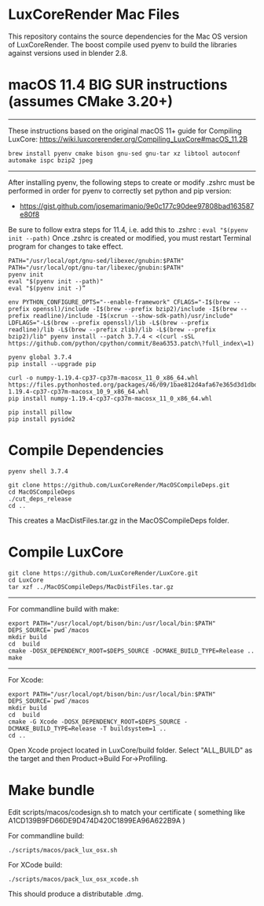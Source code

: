 # LuxCoreRender Mac Files #
This repository contains the source dependencies for the Mac OS version of LuxCoreRender.
The boost compile used pyenv to build the libraries against versions used in blender 2.8.


# macOS 11.4 BIG SUR instructions (assumes CMake 3.20+) #
---------------------

These instructions based on the original macOS 11+ guide for Compiling LuxCore:
  https://wiki.luxcorerender.org/Compiling_LuxCore#macOS_11.2B

```
brew install pyenv cmake bison gnu-sed gnu-tar xz libtool autoconf automake ispc bzip2 jpeg
```

---------------------

After installing pyenv, the following steps to create or modify .zshrc must be performed in order for pyenv to correctly set python and pip version:

* https://gist.github.com/josemarimanio/9e0c177c90dee97808bad163587e80f8

Be sure to follow extra steps for 11.4, i.e. add this to .zshrc : `eval "$(pyenv init --path)`
Once .zshrc is created or modified, you must restart Terminal program for changes to take effect.

```
PATH="/usr/local/opt/gnu-sed/libexec/gnubin:$PATH"
PATH="/usr/local/opt/gnu-tar/libexec/gnubin:$PATH"
pyenv init
eval "$(pyenv init --path)"
eval "$(pyenv init -)”

env PYTHON_CONFIGURE_OPTS="--enable-framework" CFLAGS="-I$(brew --prefix openssl)/include -I$(brew --prefix bzip2)/include -I$(brew --prefix readline)/include -I$(xcrun --show-sdk-path)/usr/include" LDFLAGS="-L$(brew --prefix openssl)/lib -L$(brew --prefix readline)/lib -L$(brew --prefix zlib)/lib -L$(brew --prefix bzip2)/lib" pyenv install --patch 3.7.4 < <(curl -sSL https://github.com/python/cpython/commit/8ea6353.patch\?full_index\=1)

pyenv global 3.7.4
pip install --upgrade pip

curl -o numpy-1.19.4-cp37-cp37m-macosx_11_0_x86_64.whl https://files.pythonhosted.org/packages/46/09/1bae812d4afa67e365d3d1dbdc0e9071ba7678611f52b49353d6104ae8ff/numpy-1.19.4-cp37-cp37m-macosx_10_9_x86_64.whl
pip install numpy-1.19.4-cp37-cp37m-macosx_11_0_x86_64.whl

pip install pillow
pip install pyside2
```

# Compile Dependencies #
```
pyenv shell 3.7.4

git clone https://github.com/LuxCoreRender/MacOSCompileDeps.git
cd MacOSCompileDeps
./cut_deps_release
cd ..
```

This creates a MacDistFiles.tar.gz in the MacOSCompileDeps folder.

# Compile LuxCore #
```
git clone https://github.com/LuxCoreRender/LuxCore.git
cd LuxCore
tar xzf ../MacOSCompileDeps/MacDistFiles.tar.gz
```

-------------------------------

For commandline build with make:
```
export PATH="/usr/local/opt/bison/bin:/usr/local/bin:$PATH"
DEPS_SOURCE=`pwd`/macos
mkdir build
cd  build
cmake -DOSX_DEPENDENCY_ROOT=$DEPS_SOURCE -DCMAKE_BUILD_TYPE=Release ..
make
```

--------------------------------

For Xcode:
```
export PATH="/usr/local/opt/bison/bin:/usr/local/bin:$PATH"
DEPS_SOURCE=`pwd`/macos
mkdir build
cd  build
cmake -G Xcode -DOSX_DEPENDENCY_ROOT=$DEPS_SOURCE -DCMAKE_BUILD_TYPE=Release -T buildsystem=1 ..
cd ..
```
Open Xcode project located in LuxCore/build folder.  Select "ALL_BUILD" as the target and then Product->Build For->Profiling.

# Make bundle #

Edit scripts/macos/codesign.sh to match your certificate ( something like A1CD139B9FD66DE9D474D420C1899EA96A622B9A )

For commandline build:
```
./scripts/macos/pack_lux_osx.sh
```

For XCode build:
```
./scripts/macos/pack_lux_osx_xcode.sh
```

This should produce a distributable .dmg.
